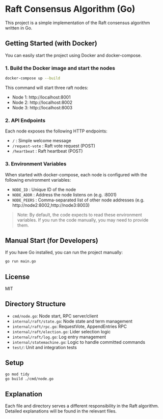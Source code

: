 # Raft Consensus Algorithm (Go)

This project is a simple implementation of the Raft consensus algorithm written in Go.

## Getting Started (with Docker)

You can easily start the project using Docker and docker-compose.

### 1. Build the Docker image and start the nodes

```sh
docker-compose up --build
```

This command will start three raft nodes:
- Node 1: http://localhost:8001
- Node 2: http://localhost:8002
- Node 3: http://localhost:8003

### 2. API Endpoints

Each node exposes the following HTTP endpoints:
- `/` : Simple welcome message
- `/request-vote` : Raft vote request (POST)
- `/heartbeat` : Raft heartbeat (POST)

### 3. Environment Variables

When started with docker-compose, each node is configured with the following environment variables:
- `NODE_ID` : Unique ID of the node
- `NODE_ADDR` : Address the node listens on (e.g. :8001)
- `NODE_PEERS` : Comma-separated list of other node addresses (e.g. http://node2:8002,http://node3:8003)

> Note: By default, the code expects to read these environment variables. If you run the code manually, you may need to provide them.

## Manual Start (for Developers)

If you have Go installed, you can run the project manually:

```sh
go run main.go
```

## License

MIT

## Directory Structure

- `cmd/node.go`: Node start, RPC server/client
- `internal/raft/state.go`: Node state and term management
- `internal/raft/rpc.go`: RequestVote, AppendEntries RPC
- `internal/raft/election.go`: Lider selection logic
- `internal/raft/log.go`: Log entry management
- `internal/statemachine.go`: Logic to handle committed commands
- `test/`: Unit and integration tests

## Setup

```sh
go mod tidy
go build ./cmd/node.go
```

## Explanation

Each file and directory serves a different responsibility in the Raft algorithm. Detailed explanations will be found in the relevant files.
